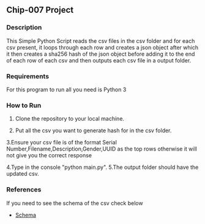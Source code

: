 ## Chip-007 Project

### Description
This Simple Python Script reads the csv files in the csv folder and for each csv present, it loops through each row and creates a json object after which it then creates a sha256 hash of the json object before adding it to the end of each row of each csv and then outputs each csv file in a output folder.

### Requirements 
For this program to run all you need is Python 3

### How to Run
1. Clone the repository to your local machine.

2. Put all the csv you want to generate hash for in the csv folder.

3.Ensure your csv file is of the format Serial Number,Filename,Description,Gender,UUID as the top rows
otherwise it will not give you the correct response

4.Type in the console "python main.py".
5.The output folder should have the updated csv.

### References
If you need to see the schema of the csv check below
- [Schema](https://docs.google.com/spreadsheets/d/1b5H3bp_9-YVjTYQNjLeokXJewrcPfgUo_MYvYXtaUno/edit#gid=0)

